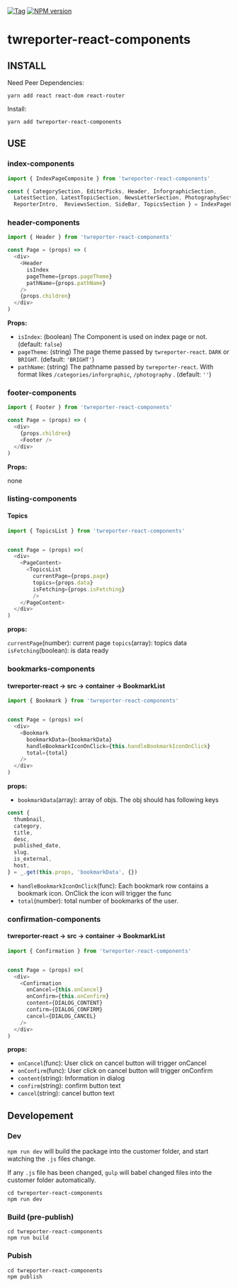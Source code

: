 [![Tag](https://img.shields.io/github/tag/twreporter/twreporter-react.svg)](https://github.com/twreporter/twreporter-react/tags)
[![NPM version](https://img.shields.io/npm/v/@twreporter/react-components.svg)](https://www.npmjs.com/package/@twreporter/react-components)

# twreporter-react-components

## INSTALL

Need Peer Dependencies:

```
yarn add react react-dom react-router
```

Install:

```
yarn add twreporter-react-components
```

## USE

### index-components

```javascript
import { IndexPageComposite } from 'twreporter-react-components'

const { CategorySection, EditorPicks, Header, InforgraphicSection,
  LatestSection, LatestTopicSection, NewsLetterSection, PhotographySection,
  ReporterIntro,  ReviewsSection, SideBar, TopicsSection } = IndexPageComposite.components
```

### header-components

```javascript
import { Header } from 'twreporter-react-components'

const Page = (props) => (
  <div>
    <Header
      isIndex
      pageTheme={props.pageTheme}
      pathName={props.pathName}
    />
    {props.children}
  </div>
)
```

**Props:**

* `isIndex`: (boolean) The Component is used on index page or not. (default: `false`)
* `pageTheme`: (string) The page theme passed by `twreporter-react`. `DARK` or `BRIGHT`. (default: `'BRIGHT'`)
* `pathName`: (string) The pathname passed by `twreporter-react`. With format likes `/categories/inforgraphic`, `/photography` . (default: `''`)

### footer-components

```javascript
import { Footer } from 'twreporter-react-components'

const Page = (props) => (
  <div>
    {props.children}
    <Footer />
  </div>
)
```

**Props:**

none

### listing-components

#### Topics

```javascript
import { TopicsList } from 'twreporter-react-components'


const Page = (props) =>(
  <div>
    <PageContent>
      <TopicsList
        currentPage={props.page}
        topics={props.data}
        isFetching={props.isFetching}
        />
    </PageContent>
  </div>
)
```

**props:**

`currentPage`(number): current page
`topics`(array): topics data
`isFetching`(boolean): is data ready

### bookmarks-components

#### twreporter-react -> src -> container -> BookmarkList

```javascript
import { Bookmark } from 'twreporter-react-components'


const Page = (props) =>(
  <div>
    <Bookmark
      bookmarkData={bookmarkData}
      handleBookmarkIconOnClick={this.handleBookmarkIconOnClick}
      total={total}
    />
  </div>
)
```

**props:**

* `bookmarkData`(array): array of objs. The obj should has following keys
```javascript
const {
  thumbnail,
  category,
  title,
  desc,
  published_date,
  slug,
  is_external,
  host,
} = _.get(this.props, 'bookmarkData', {})
```
* `handleBookmarkIconOnClick`(func): Each bookmark row contains a bookmark icon. OnClick the icon will trigger the func
* `total`(number): total number of bookmarks of the user.


### confirmation-components

#### twreporter-react -> src -> container -> BookmarkList

```javascript
import { Confirmation } from 'twreporter-react-components'


const Page = (props) =>(
  <div>
    <Confirmation
      onCancel={this.onCancel}
      onConfirm={this.onConfirm}
      content={DIALOG_CONTENT}
      confirm={DIALOG_CONFIRM}
      cancel={DIALOG_CANCEL}
    />
  </div>
)
```

**props:**

* `onCancel`(func): User click on cancel button will trigger onCancel
* `onConfirm`(func): User click on cancel button will trigger onConfirm
* `content`(string): Information in dialog
* `confirm`(string): confirm button text
* `cancel`(string): cancel button text



## Developement

### Dev

`npm run dev` will build the package into the customer folder, and start watching the `.js` files change.

If any `.js` file has been changed, `gulp` will babel changed files into the customer folder automatically.

```
cd twreporter-react-components
npm run dev
```

### Build (pre-publish)

```
cd twreporter-react-components
npm run build
```

### Pubish

```
cd twreporter-react-components
npm publish
```
